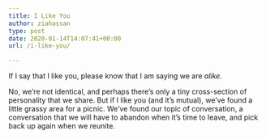 ```yaml
---
title: I Like You
author: ziahassan
type: post
date: 2020-01-14T14:07:41+00:00
url: /i-like-you/

---
```

If I say that I like you, please know that I am saying we are _alike._

No, we’re not identical, and perhaps there’s only a tiny cross-section of personality that we share. But if I like you (and it’s mutual), we’ve found a little grassy area for a picnic. We’ve found our topic of conversation, a conversation that we will have to abandon when it’s time to leave, and pick back up again when we reunite.